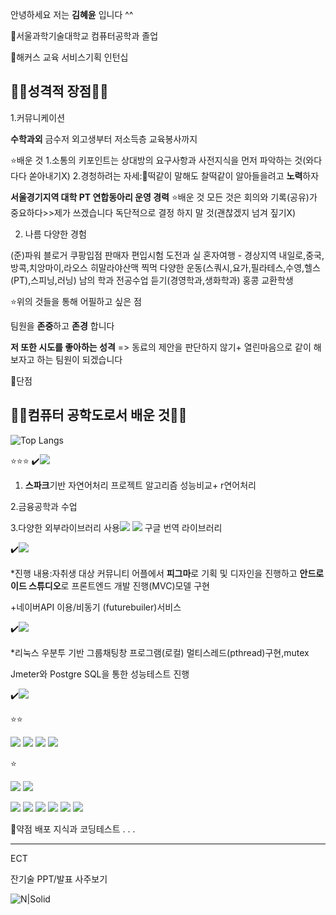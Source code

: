 안녕하세요 저는 **김혜윤** 입니다 ^^

🏫서울과학기술대학교 컴퓨터공학과 졸업

🏢해커스 교육 서비스기획 인턴십 

## ✌🏻성격적 장점✌🏻

1.커뮤니케이션

**수학과외**
금수저 외고생부터 
저소득층 교육봉사까지 

⭐배운 것 
1.소통의 키포인트는 상대방의 요구사항과 사전지식을 먼저 파악하는 것(와다다다 쏟아내기X)
2.경청하려는 자세:🐶떡같이 말해도 찰떡같이 알아들을려고 **노력**하자


**서울경기지역 대학 PT 연합동아리 운영 경력**
⭐배운 것 
모든 것은 회의와 기록(공유)가 중요하다>>제가 쓰겠습니다
독단적으로 결정 하지 말 것(괜찮겠지 넘겨 짚기X)

2. 나름 다양한 경험
   
(준)파워 블로거
쿠팡입점 판매자
편입시험 도전과 실
혼자여행 - 경상지역 내일로,중국,방콕,치앙마이,라오스
히말라야산맥 찍먹
다양한 운동(스쿼시,요가,필라테스,수영,헬스(PT),스피닝,러닝)
남의 학과 전공수업 듣기(경영학과,생화학과)
홍콩 교환학생

⭐위의 것들을 통해 어필하고 싶은 점

팀원을 **존중**하고 **존경** 합니다

**저 또한 시도를 좋아하는 성격**
=> 동료의 제안을 판단하지 않기+ 열린마음으로 같이 해보자고 하는 팀원이 되겠습니다

🥹단점 

## ✌🏻컴퓨터 공학도로서 배운 것✌🏻

![Top Langs](https://github-readme-stats.vercel.app/api/top-langs/?username=gpdbs9409&layout=compact)



⭐⭐⭐
✔️<img src="https://img.shields.io/badge/Python-%233776AB?style=for-the-badge&logo=Python&logoColor=white"> 

1. **스파크**기반 자연어처리 프로젝트 
알고리즘 성능비교+ r연어처리 

2.금융공학과 수업 

3.다양한 외부라이브러리 사용<img src="https://img.shields.io/badge/Selenium-%2343B02A?style=for-the-badge&logo=Selenium&logoColor=white"> <img src="https://img.shields.io/badge/BeautifulSoup-%23377091?style=for-the-badge&logo=BeautifulSoup&logoColor=white">
구글 번역 라이브러리




✔️<img src="https://img.shields.io/badge/Flutter-%2302569B?style=for-the-badge&logo=Flutter&logoColor=white">

*진행 내용:자취생 대상 커뮤니티 어플에서 
**피그마**로 기획 및 디자인을 진행하고
**안드로이드 스튜디오**로 프론트엔드 개발 진행(MVC)모델 구현 

+네이버API 이용/비동기 (futurebuiler)서비스

✔️<img src="https://img.shields.io/badge/C-%2300599C?style=for-the-badge&logo=C&logoColor=white">

*리눅스 우분투 기반 그룹채팅창 프로그램(로컬)
멀티스레드(pthread)구현,mutex 

Jmeter와 Postgre SQL을 통한 성능테스트 진행 

✔️<img src="https://img.shields.io/badge/JavaScript-%23F7DF1E?style=for-the-badge&logo=JavaScript&logoColor=black">


⭐⭐

<img src="https://img.shields.io/badge/MySQL-%234479A1?style=for-the-badge&logo=MySQL&logoColor=white"> 

<img src="https://img.shields.io/badge/Java-%23ED8B00?style=for-the-badge&logo=Java&logoColor=white"> 
<img src="https://img.shields.io/badge/JMeter-%23D24939?style=for-the-badge&logo=apachejmeter&logoColor=white">

<img src="https://img.shields.io/badge/C++-%2300599C?style=for-the-badge&logo=C%2B%2B&logoColor=white">

⭐

 <img src="https://img.shields.io/badge/Node.js-%23339933?style=for-the-badge&logo=Node.js&logoColor=white">  <img src="https://img.shields.io/badge/Apache_Spark-%23E25A1C?style=for-the-badge&logo=apachespark&logoColor=white">


 <img src="https://img.shields.io/badge/PostgreSQL-%23336791?style=for-the-badge&logo=postgresql&logoColor=white"> <img src="https://img.shields.io/badge/GRE-%23646B8C?style=for-the-badge"> <img src="https://img.shields.io/badge/Hadoop-%23FDB813?style=for-the-badge&logo=apachehadoop&logoColor=black"> <img src="https://img.shields.io/badge/Linux-%23FCC624?style=for-the-badge&logo=linux&logoColor=black"> <img src="https://img.shields.io/badge/AWS-%23FF9900?style=for-the-badge&logo=amazonaws&logoColor=white"> <img src="https://img.shields.io/badge/Docker-%232496ED?style=for-the-badge&logo=docker&logoColor=white">

🥹약점 
배포 지식과 코딩테스트 . . . 

-------- 


ECT 


잔기술 
PPT/발표 
사주보기 

![N|Solid](https://i.imgur.com/56QYiUM.gif)



